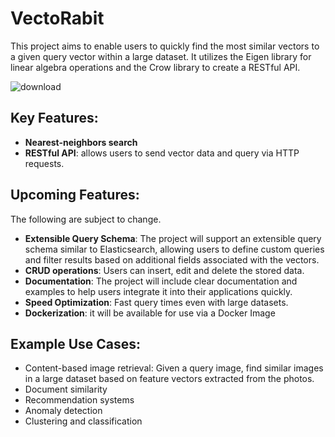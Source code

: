 # VectoRabit

This project aims to enable users to quickly find the most similar vectors to a given query vector within a large dataset. 
It utilizes the Eigen library for linear algebra operations and the Crow library to create a RESTful API.

![download](https://user-images.githubusercontent.com/4193340/232200944-8642110c-3922-4177-b092-7519e3817ec8.jpg)


## Key Features:
- **Nearest-neighbors search** 
- **RESTful API**: allows users to send vector data and query via HTTP requests.

## Upcoming Features:
The following are subject to change.
- **Extensible Query Schema**: The project will support an extensible query schema similar to Elasticsearch, allowing users to define custom queries and filter results based on additional fields associated with the vectors.
- **CRUD operations**: Users can insert, edit and delete the stored data. 
- **Documentation**: The project will include clear documentation and examples to help users integrate it into their applications quickly.
- **Speed Optimization**:  Fast query times even with large datasets.
- **Dockerization**: it will be available for use via a Docker Image


## Example Use Cases:
- Content-based image retrieval: Given a query image, find similar images in a large dataset based on feature vectors extracted from the photos.
- Document similarity
- Recommendation systems
- Anomaly detection
- Clustering and classification
